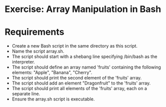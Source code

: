 # Exercise: Array Manipulation in Bash
# Requirements
- Create a new Bash script in the same directory as this script. 
- Name the script array.sh.
- The script should start with a shebang line specifying /bin/bash as the interpreter.
- The script should define an array named 'fruits' containing the following elements: "Apple", "Banana", "Cherry".
- The script should print the second element of the 'fruits' array.
- The script should add an element "Dragonfruit" to the 'fruits' array.
- The script should print all elements of the 'fruits' array, each on a separate line.
- Ensure the array.sh script is executable.